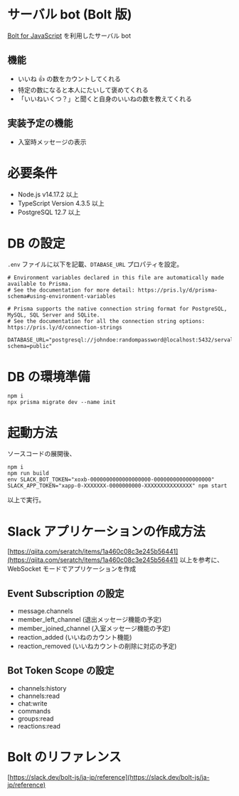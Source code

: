 # サーバル bot (Bolt 版)

[Bolt for JavaScript](https://github.com/slackapi/bolt-js) を利用したサーバル bot

## 機能

- いいね :+1: の数をカウントしてくれる
- 特定の数になると本人にたいして褒めてくれる
- 「いいねいくつ？」と聞くと自身のいいねの数を教えてくれる

## 実装予定の機能

- 入室時メッセージの表示

# 必要条件

- Node.js v14.17.2 以上
- TypeScript Version 4.3.5 以上
- PostgreSQL 12.7 以上

# DB の設定

`.env` ファイルに以下を記載、`DTABASE_URL` プロパティを設定。

```
# Environment variables declared in this file are automatically made available to Prisma.
# See the documentation for more detail: https://pris.ly/d/prisma-schema#using-environment-variables

# Prisma supports the native connection string format for PostgreSQL, MySQL, SQL Server and SQLite.
# See the documentation for all the connection string options: https://pris.ly/d/connection-strings

DATABASE_URL="postgresql://johndoe:randompassword@localhost:5432/serval_bolt?schema=public"
```

# DB の環境準備

```
npm i
npx prisma migrate dev --name init
```

# 起動方法

ソースコードの展開後、

```
npm i
npm run build
env SLACK_BOT_TOKEN="xoxb-0000000000000000000-000000000000000000" SLACK_APP_TOKEN="xapp-0-XXXXXXX-0000000000-XXXXXXXXXXXXXXX" npm start
```

以上で実行。

# Slack アプリケーションの作成方法

[https://qiita.com/seratch/items/1a460c08c3e245b56441](https://qiita.com/seratch/items/1a460c08c3e245b56441)
以上を参考に、WebSocket モードでアプリケーションを作成

## Event Subscription の設定

- message.channels
- member_left_channel (退出メッセージ機能の予定)
- member_joined_channel (入室メッセージ機能の予定)
- reaction_added (いいねのカウント機能)
- reaction_removed (いいねカウントの削除に対応の予定)

## Bot Token Scope の設定

- channels:history
- channels:read
- chat:write
- commands
- groups:read
- reactions:read

# Bolt のリファレンス

[https://slack.dev/bolt-js/ja-jp/reference](https://slack.dev/bolt-js/ja-jp/reference)
